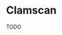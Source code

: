 # Clamscan

TODO

<!--
https://github.com/stonith404/pingvin-share/tree/main/backend/src/clamscan
-->
